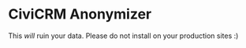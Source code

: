 # CiviCRM Anonymizer

This *will* ruin your data. Please do not install on your production sites :)
